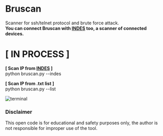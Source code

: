 # Bruscan
Scanner for ssh/telnet protocol and brute force attack.<br>
**You can connect Bruscan with [INDES](https://github.com/christivn/INDES-devices-scan-engine) too, a scanner of connected devices.**

# [ IN PROCESS ]

**[ Scan IP from [INDES](https://github.com/christivn/INDES-devices-scan-engine) ]**<br>
python bruscan.py --indes

**[ Scan IP from .txt list ]**<br>
python bruscan.py --list

![terminal](https://i.ibb.co/KNj7F1j/Screenshot-2.png)

### Disclaimer
This open code is for educational and safety purposes only, the author is not responsible for improper use of the tool.
